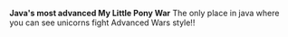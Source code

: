**Java's most advanced My Little Pony War**
The only place in java where you can see unicorns fight Advanced Wars style!!
